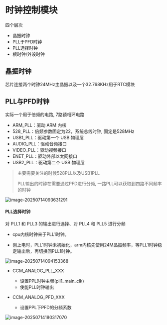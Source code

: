 # 时钟控制模块

四个层次

+ 晶振时钟
+ PLL于PFD时钟
+ PLL选择时钟
+ 根时钟/外设时钟

## 晶振时钟

芯片连接两个时钟24MHz主晶振以及一个32.768KHz用于RTC模块

## PLL与PFD时钟

实际一个用于倍频的电路, 7路锁相环电路

-  ARM_PLL：驱动 ARM 内核
-  528_PLL：倍频参数固定为22，系统总线时钟, 固定是528MHz
-  USB1_PLL：驱动第一个 USB 物理层
-  AUDIO_PLL：驱动音频接口
-  VIDEO_PLL：驱动视频接口
-  ENET_PLL：驱动外部以太网接口
-  USB2_PLL：驱动第二个 USB 物理层

> 主要需要关注的时候528PLL以及USB1PLL
>
> PLL输出的时钟在需要通过PFD进行分频, 一路PLL可以获取到四路不同频率的时钟

![image-20250714093631291](https://picture-01-1316374204.cos.ap-beijing.myqcloud.com/lenovo-picture/202507140936485.png)

#### PLL选择时钟

对 PLL1 和 PLL3 的输出进行选择、对 PLL4 和 PLL5 进行分频

- cpu内核时钟来于PLL1时钟。

- 刚上电时，PLL1时钟未初始化，arm内核先使用24M晶振频率，等PLL1时钟稳定输出后，再切换回PLL1时钟。

![image-20250714094153368](https://picture-01-1316374204.cos.ap-beijing.myqcloud.com/lenovo-picture/202507140941449.png)

- CCM_ANALOG_PLL_XXX
    - 设置PPL时钟主频(pll1_main_clk)
    - 使能PLL时钟输出

- CCM_ANALOG_PFD_XXX
    - 设置PPL下PFD的分频系数

![image-20250714180317070](https://picture-01-1316374204.cos.ap-beijing.myqcloud.com/lenovo-picture/202507141803206.png)